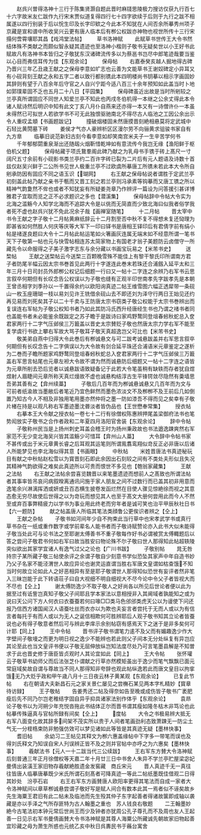<!-- { "loadSidebar": true } -->
　　赵呉兴曽得洛神十三行于陈集贤灏自题此晋时麻牋思陵极力搜访仅获九行百七十六字故米友仁跋作九行宋末贾似道复得四行七十四字欲续于后则于九行之跋不相属遂以四行别装于后以恱生印及长字印欵之今此本不知犹在人间否余所摹秀州项子京藏是宣和谱中所收吴兴云更有唐人临本后有栁公权跋亦神物也视世所传十三行宋搨何啻霄壤耶其昌【戏鸿堂法帖】
　　草书洛神赋
　　此赋草书世传王大令书然结体殊不类献之而颇似智永疑其遗迹也至洛神小楷则子敬书无疑矣世以小王好书此赋故凡有洛神书本皆归之子敬犹东汉诸碑流传多以为蔡邕书岂尽中郎笔迹哉要当鉴以心目而弗信耳传为佳【东观余论】
　　保母帖
　　右嘉泰癸亥越人掘地得古碑乃晋兴三年乙丑歳王献之之保母李意如圹志也云善为文能草书王谢奴碑定小异耳又有小砚背刻王献之永和五字二者以致行都别镌此本四明楼尚书钥摹以相示字画固妙其辞则有望于八百余年后守官之人自兴宁距今适八百三十余年预知如此盖当时卜地如郭璞辈固不乏也五月二十八日【平园集】
　　保母碑虽近出故是当时所剜较之兰亭真所谓固应不同世人知爱兰亭不知此也丙戌冬伯机得一本继之公余丈得此本令诸人赋诗然后明识中知有此文丁亥八月仆自燕来还亦得一本又有一诗僧许仆一本虽未得然已可拟世人若欲学书不可无此独恨驱驰南北不得尽古人临池之工因公余出示令人重叹孟頫【书画题跋记】
　　撞破烟楼固未然唐摸晋刻絶相悬莫将定武城中石轻比黄閍墓下砖
　　姜侯才气亦人豪辨析区区漫尔劳不向骊黄求驵骏书家自有九方臯
　　临摹旧说范新妇古刻今看李意如却笑南宫米夫子一生辛苦学何书
　　千年郁郁閟重泉渐出还随刼火烟靳惜乾坤如有意流传今我岂无缘【渔阳鲜于枢伯机父题】
　　保母帖藏于项氏鵞羣阁此碑乃献之为乳母书手镌于砖上髙尺一寸阔尺五寸余前有小砚影书类兰亭约二百许字砖已裂为二片后有元人题语及诗数十首兹仅赵吴兴鲜于二公所书见世人极重兰亭不过欧虞所摹唐工所镌未若此本大令所自剜承防因有固应不同之语玉识【瑚网】
　　右王献之保母帖说者谓胜于定武兰亭初刻盖此帖乃献之亲书于甎而又晋工刻之若兰亭则冯承素等钩摹而又唐工镌之所以精神气韵夐然不侔也或者不知犹妄有所疑姜尧章乃作辨评一篇设为问答援引甚详博雅君子宜取而览之正不必求题识之多也【潜溪集】
　　保母帖辞中令帖大令实为北海之滥觞今人知学北海而不追踪大令是以佻而无简直而少致北海曰似我者俗学我者死不虚也赵呉兴犹不免此况余子哉【画禅室随笔】
　　十二月帖
　　晋太宰中书令王献之字子敬十二月帖黄麻纸辞云十二月割至否中秋不复不得想未复还恸理为即甚省如何然胜人何庆等庆等大军下一印曰铎书是唐相王铎印后有君倩字前有绢小帖是禇遂良题曰大令十二月帖此帖运笔如火箸画灰连属无端末如不经意所谓一笔书天下子敬第一帖也元与快雪帖相连苏太简家物上有国老才翁子美题防云卤僧守一所藏先令以命服得之子美子激字志东与余分藏以书画宝玩易之【米芾书史】
　　送棃帖
　　王献之送棃帖云今送棃三百颗晚雪殊不能佳上有黎干黎氏印所谓南方君子者防尾半幅云因太宗书巻首见此两行十字遂连此巻末若珠还合浦劔入延平太和三年三月十日司封员外郎栁公权记后细题一行曰又一帖十二字连之余辨乃右军书云思言叙卒何期但有长叹念告公权误以为子敬也缝有正观半印世南孝先字跋孝先是本朝王曾丞相字刘季孙以一千置得余约以欧阳询真迹二帖王维雪图六幅正透犀带一条砚山一枚玉座珊瑚一枝以易刘见许王铣借余砚山去不即还刘为泽守行两日王始见还约再见易而刘死矣其子以二十千卖与王防唐太宗书窃类子敬公权能于太宗书巻辨出而复误连右军帖为子敬公权知书者乃如此其防冯氏西升经唐经生书也乃谓之禇书者同也盖能书者未必能鉴余既跋定之苏子瞻于是跋诗曰家鸡野鹜同登俎春蚓秋蛇总入奁君家两行十二字气压邺侯三万籖盖以晋史太宗賛贬子敬也然唐太宗力学右军不能至复学虞行书欲上攀右军故大骂子敬耳子敬天真超逸岂父可比也【米芾书史】
　　敬美弟自燕中归得大令此巻后有栁诚悬文与可二跋考诚悬跋盖并右军思言叙卒何期但有长叹念告十二字俱误以为大令故有剑合延平珠还合浦语米元章鉴定之遂析为二巻而子瞻所题家鸡野鹜同登俎春蚓秋蛇总入奁君家两行十二字气压邺侯三万籖盖右军思言帖尾也元章左袒大令故不谓为然而诚悬防后细题又一帖十二字连之语皆为元章所削去恐后览者以诚悬跋语致疑备记于此若大令笔虽稍有缺轶而存者犹自煜煜射人眉睫间元章所称天真烂熳故不虚也诚悬构结淳古生平锋锷敛尽隐然有羮墙思吾弟其善有之【弇州续藁】
　　子敬后几百年而为栁诚悬诚悬又几百年而为文与可前者纸渝故当墨敝后者笔近乃宜色鲜然而墨色浓淡文不及栁栁不及王前后几如倒置乃知古今人不相及非独用笔用墨亦然仲将之墨一防如漆吾不得而见之矣幸有子敬片楮在持是以观凡称右军墨迹墨沈昬淡者皆伪品也【王世懋奉常集】
　　授衣帖
　　右摹本王大令献之授衣帖一卷七十二行有徐僧权陈惠辨押尾盖梁御府法书也笔势闳放实子敬书之合作者政和二年夏四月洛阳官舍装【东观余论】
　　辞中令帖
　　子敬称州民当是上扬州刺史耳盖会稽王时为扬州秉政故也书法遒逸踈爽然右军家范不无少变北海吴兴皆其滥觞少可惜耳【弇州山人藁】
　　大令辞中令帖书家不甚传或出于米元章黄长睿之后耳观其运笔则所谓鳯翥鸾翔似竒反正必非唐以后诸人所能梦见也李北海似得其意【书画眼】
　　中秋帖
　　米姓晋唐法书真迹秘玩目有献之中秋帖赵松雪以为寳晋刻石即此余因出石刻较之间有不类处夫形似且失况其精神气韵欲得之难矣此真迹所以可贵而恨世不多见也【匏翁家藏集】
　　王献之法帖
　　右王献之法帖余尝喜览魏晋以来笔墨遗迹而想前人之髙致也所谓法帖者其事率皆吊哀问病叙暌离通讯问施于家人朋友之间不过数行而已盖其初非用意而逸笔余兴淋漓挥洒或妍或丑百态横生披卷发函烂然在目使人骤见惊絶徐而视之其意态愈无穷尽故使后世得之以为竒玩而想见其人也至于髙文大册何尝用此而今人不然至或弃百事弊精疲力以学书为事业用此终老而穷年者是诚可笑也治平甲辰秋社日书【六一题防】
　　献之帖盖唐人所临其笔法类顔鲁公更俟识者辨之【仝上】
　　王献之杂帖
　　子敬书如河间年少自不拘束此当行草中也宋孝武学书或真行草书杂在一纸或重作数字或学前辈名人能书者而子敬诗赋赞论亦入此书大似未能得子敬当处此可与论书法之至耶谢太傅善书不重子敬每作好书必谓被赏太傅輙题后以答之尝问子敬君书何如右军曰故当胜安曰物论殊不尔子敬曰世人那得知此帖超轶陵突似欲出其家学宜诸人有逸气过父之论也【广川书跋】
　　子敬别帖
　　晁无咎持宗子某所藏子敬三帖使余评之余谓子敬自少刻意书学似恐坠其家声中年自造书妙乃父子名家不能泾渭世人故应异论也谢灵运直谓当胜右军唐文皇谓如枯查饿不知当时何故立论如此人之好恶相异有至是耶子敬谓世人那得知似恐世有妄评者然非笔入三昧岂能于此下转语荘子曰自大视细不明自细视大不尽今论中令父子者皆视大而不尽也【仝上】
　　谢太傅防逸少不取子敬人之好尚各以所见后世论者便以此为据至过有诋訾岂真知子敬父子间耶且学本家法以意相授非入其阃域者孰能知之或为说曰天公问下方人何衣曰衣蚕蚕若何曰喙□□类马色邠邠类虎天公以为谩使下问还报乃信西方诸国闻汉人语蚕吐丝而衣亦以为欺也夫妄言者尝托于无而人或以为有信言者每托于有而人或以为无人之诞信相欺何可胜辨耶后人观子敬书知其立论者皆蚕说也必有得子敬意者然后可与辨此李庠示余别帖窃有感焉天下之迷于是非多矣何可计耶【同上】
　　王中令帖
　　晋书评子敬书谓笔力逺不及父而有媚趣逸少作大字壁间子敬墁之而更为明日视之逸少不能辨也若此则父子间本无分处纵复有异岂应其论至此也当文皇评书便以子敬无屈伸放纵岂知法度尽处乃可言笔墨县解是不知曽求于此也晋史修于唐臣皆贞观时人其论宜如此【同上】
　　王大令帖
　　张怀瓘云子敬草书幼师父而后法张芝仆谓献之行草亦然模矩虽出于逸少而笔气飘飘已面元常庭域矣故自谓与尊故当不同人那得知非夸辞也观此帖纵逸若此而唐文皇目以拘挛饿无乃大贬乎政和甲午歳八月十三日夜云林子黄某观【东观余论】
　　已复此节帖
　　右在朝请大夫新昌石元之家关景仁屡见之尝橅石某见两本字札精妙【寳章待访録】
　　王子敬帖
　　告姜秀还二帖及得奈如告至晚或成伤皆子敬书广袤肥瘦后先不同乃尔岂老稚结字固自异乎抑具诸家法别作体乎【东观余论】
　　袁昻论子敬书以为河朔少年充悦沓拖此书结体正尔而晋书谓其瘦如隆冬枯木非笃论也此帖摹传殊逼真与官帖所録有间矣【仝上】
　　度帖
　　大令之书极易辨大抵无右军八面变化故其辞多间架不茂实所以贵于人间者笔画劲利态致萧踈无一防尘土气无一分桎梏束防非勉强仿效可以梦见诸如此等皆是其真迹无疑【墨林快事】
　　耆旧帖
　　余幼习二王帖见其释文为栁六惠盖缘帖中下字多一带笔而误也及得刘氏释文乃知误自宋人刋误辨正皆不及之则并官帖中亦呼之为六惠矣【墨林快事】
　　羲献法书【元人一十二跋当代三公续跋】
　　王右军东方賛大令洛神赋　后刻普通三年正月徐僧权等天嘉二年十月廿三日中书舍人朱异不学兰亭贮屋梁宓妃曼倩出装潢王家旧物存羲献絶胜遗金发窖藏　商丘宋元
　　晋人真迹千无一真往往皆唐人临摹唐摹既少米氏所谓石刻髙者可降真迹一等此二帖纸墨既佳借观二日得其妙处　汾亭石岩
　　右王右军东方画賛唐人欧阳率更得其笔法而自成一家者大令洛神赋间以章草栁诚悬尝谓子敬好写是赋人间合有数本此其一焉者似不诬矣故乡先生海粟王君旧有此二帖未及临池而先生殁其仲子东字起善者得诸故箧即成轴以袭藏是亦以手泽之气所存匪特为古人翰墨之重也　苏人钱良右敬题
　　二王翰墨妙絶今古笔法初本钟元常后世尚王而少及钟者亦犹周公孔子尊孔而不及周也友人王起善一日见示右军书曼倩画賛大令书洛神赋是其尊人海粟公所藏诚先朝故家旧物起善宜珍藏之毋为萧生所惑也元统乙亥中秋日呉夀民书于蘓台寓舍

